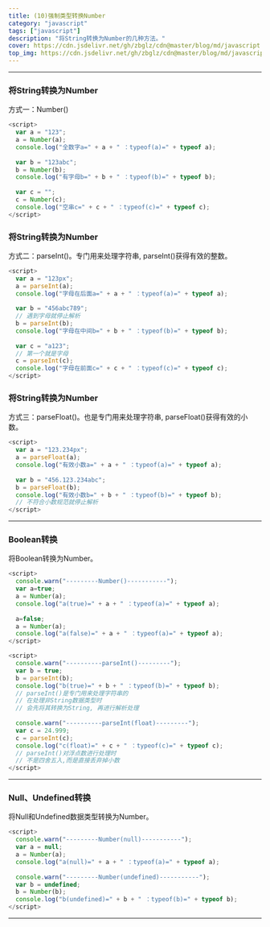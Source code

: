 ```yaml
---
title: (10)强制类型转换Number
category: "javascript"
tags: ["javascript"]
description: "将String转换为Number的几种方法。"
cover: https://cdn.jsdelivr.net/gh/zbglz/cdn@master/blog/md/javascript.svg
top_img: https://cdn.jsdelivr.net/gh/zbglz/cdn@master/blog/md/javascript.svg
---
```


***


### 将String转换为Number

方式一：Number()

```js js
<script>
  var a = "123";
  a = Number(a);
  console.log("全数字a=" + a + " ：typeof(a)=" + typeof a);
  
  var b = "123abc";
  b = Number(b);
  console.log("有字母b=" + b + " ：typeof(b)=" + typeof b);
  
  var c = "";
  c = Number(c);
  console.log("空串c=" + c + " ：typeof(c)=" + typeof c);
</script>
```


### 将String转换为Number

方式二：parseInt()。专门用来处理字符串, parseInt()获得有效的整数。


```js js
<script>
  var a = "123px";
  a = parseInt(a);
  console.log("字母在后面a=" + a + " ：typeof(a)=" + typeof a);
  
  var b = "456abc789";
  // 遇到字母就停止解析
  b = parseInt(b);
  console.log("字母在中间b=" + b + " ：typeof(b)=" + typeof b);
  
  var c = "a123";
  // 第一个就是字母
  c = parseInt(c);
  console.log("字母在前面c=" + c + " ：typeof(c)=" + typeof c);
</script>
```


### 将String转换为Number

方式三：parseFloat()。也是专门用来处理字符串, parseFloat()获得有效的小数。


```js js
<script>
  var a = "123.234px";
  a = parseFloat(a);
  console.log("有效小数a=" + a + " ：typeof(a)=" + typeof a);
  
  var b = "456.123.234abc";  
  b = parseFloat(b);
  console.log("有效小数b=" + b + " ：typeof(b)=" + typeof b);
  // 不符合小数规范就停止解析
</script>
```


***

### Boolean转换

将Boolean转换为Number。


```js js
<script>
  console.warn("---------Number()-----------");
  var a=true;
  a = Number(a);
  console.log("a(true)=" + a + " ：typeof(a)=" + typeof a);
  
  a=false;
  a = Number(a);
  console.log("a(false)=" + a + " ：typeof(a)=" + typeof a);
</script>

<script>
  console.warn("----------parseInt()---------");
  var b = true;
  b = parseInt(b);
  console.log("b(true)=" + b + " ：typeof(b)=" + typeof b);
  // parseInt()是专门用来处理字符串的
  // 在处理非String数据类型时
  // 会先将其转换为String, 再进行解析处理
  
  console.warn("----------parseInt(float)---------");
  var c = 24.999;
  c = parseInt(c); 
  console.log("c(float)=" + c + " ：typeof(c)=" + typeof c);
  // parseInt()对浮点数进行处理时
  // 不是四舍五入,而是直接丢弃掉小数
</script>
```


***

### Null、Undefined转换

将Null和Undefined数据类型转换为Number。


```js js
<script>
  console.warn("---------Number(null)-----------");
  var a = null;
  a = Number(a);
  console.log("a(null)=" + a + " ：typeof(a)=" + typeof a);
  
  console.warn("---------Number(undefined)-----------");
  var b = undefined;
  b = Number(b);
  console.log("b(undefined)=" + b + " ：typeof(b)=" + typeof b);
</script>
```


***
